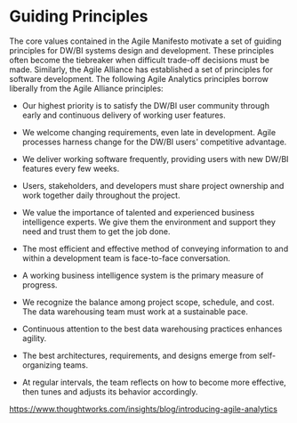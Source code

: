 # Guiding Principles

The core values contained in the Agile Manifesto motivate a set of guiding principles for DW/BI systems design and development. These principles often become the tiebreaker when difficult trade-off decisions must be made. Similarly, the Agile Alliance has established a set of principles for software development. The following Agile Analytics principles borrow liberally from the Agile Alliance principles:

* Our highest priority is to satisfy the DW/BI user community through early and continuous delivery of working user features.

* We welcome changing requirements, even late in development. Agile processes harness change for the DW/BI users' competitive advantage.

* We deliver working software frequently, providing users with new DW/BI features every few weeks.

* Users, stakeholders, and developers must share project ownership and work together daily throughout the project.

* We value the importance of talented and experienced business intelligence experts. We give them the environment and support they need and trust them to get the job done.

* The most efficient and effective method of conveying information to and within a development team is face-to-face conversation.

* A working business intelligence system is the primary measure of progress.

* We recognize the balance among project scope, schedule, and cost. The data warehousing team must work at a sustainable pace.

* Continuous attention to the best data warehousing practices enhances agility.

* The best architectures, requirements, and designs emerge from self-organizing teams.

* At regular intervals, the team reflects on how to become more effective, then tunes and adjusts its behavior accordingly.


https://www.thoughtworks.com/insights/blog/introducing-agile-analytics